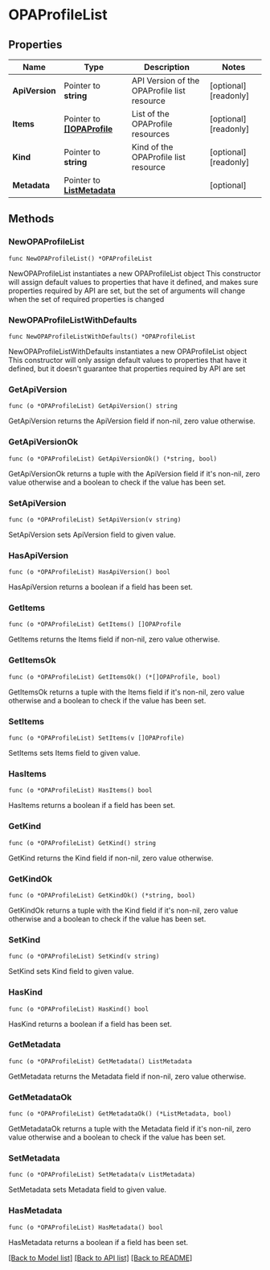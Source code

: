 # OPAProfileList

## Properties

Name | Type | Description | Notes
------------ | ------------- | ------------- | -------------
**ApiVersion** | Pointer to **string** | API Version of the OPAProfile list resource | [optional] [readonly] 
**Items** | Pointer to [**[]OPAProfile**](OPAProfile.md) | List of the OPAProfile resources | [optional] [readonly] 
**Kind** | Pointer to **string** | Kind of the OPAProfile list resource | [optional] [readonly] 
**Metadata** | Pointer to [**ListMetadata**](ListMetadata.md) |  | [optional] 

## Methods

### NewOPAProfileList

`func NewOPAProfileList() *OPAProfileList`

NewOPAProfileList instantiates a new OPAProfileList object
This constructor will assign default values to properties that have it defined,
and makes sure properties required by API are set, but the set of arguments
will change when the set of required properties is changed

### NewOPAProfileListWithDefaults

`func NewOPAProfileListWithDefaults() *OPAProfileList`

NewOPAProfileListWithDefaults instantiates a new OPAProfileList object
This constructor will only assign default values to properties that have it defined,
but it doesn't guarantee that properties required by API are set

### GetApiVersion

`func (o *OPAProfileList) GetApiVersion() string`

GetApiVersion returns the ApiVersion field if non-nil, zero value otherwise.

### GetApiVersionOk

`func (o *OPAProfileList) GetApiVersionOk() (*string, bool)`

GetApiVersionOk returns a tuple with the ApiVersion field if it's non-nil, zero value otherwise
and a boolean to check if the value has been set.

### SetApiVersion

`func (o *OPAProfileList) SetApiVersion(v string)`

SetApiVersion sets ApiVersion field to given value.

### HasApiVersion

`func (o *OPAProfileList) HasApiVersion() bool`

HasApiVersion returns a boolean if a field has been set.

### GetItems

`func (o *OPAProfileList) GetItems() []OPAProfile`

GetItems returns the Items field if non-nil, zero value otherwise.

### GetItemsOk

`func (o *OPAProfileList) GetItemsOk() (*[]OPAProfile, bool)`

GetItemsOk returns a tuple with the Items field if it's non-nil, zero value otherwise
and a boolean to check if the value has been set.

### SetItems

`func (o *OPAProfileList) SetItems(v []OPAProfile)`

SetItems sets Items field to given value.

### HasItems

`func (o *OPAProfileList) HasItems() bool`

HasItems returns a boolean if a field has been set.

### GetKind

`func (o *OPAProfileList) GetKind() string`

GetKind returns the Kind field if non-nil, zero value otherwise.

### GetKindOk

`func (o *OPAProfileList) GetKindOk() (*string, bool)`

GetKindOk returns a tuple with the Kind field if it's non-nil, zero value otherwise
and a boolean to check if the value has been set.

### SetKind

`func (o *OPAProfileList) SetKind(v string)`

SetKind sets Kind field to given value.

### HasKind

`func (o *OPAProfileList) HasKind() bool`

HasKind returns a boolean if a field has been set.

### GetMetadata

`func (o *OPAProfileList) GetMetadata() ListMetadata`

GetMetadata returns the Metadata field if non-nil, zero value otherwise.

### GetMetadataOk

`func (o *OPAProfileList) GetMetadataOk() (*ListMetadata, bool)`

GetMetadataOk returns a tuple with the Metadata field if it's non-nil, zero value otherwise
and a boolean to check if the value has been set.

### SetMetadata

`func (o *OPAProfileList) SetMetadata(v ListMetadata)`

SetMetadata sets Metadata field to given value.

### HasMetadata

`func (o *OPAProfileList) HasMetadata() bool`

HasMetadata returns a boolean if a field has been set.


[[Back to Model list]](../README.md#documentation-for-models) [[Back to API list]](../README.md#documentation-for-api-endpoints) [[Back to README]](../README.md)


